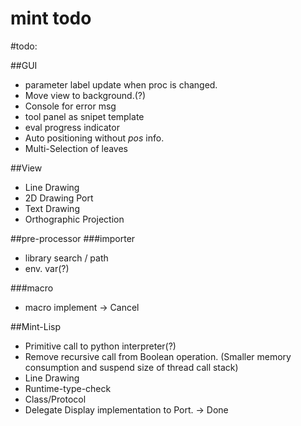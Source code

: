 mint todo
==========

#todo:

##GUI
* parameter label update when proc is changed.
* Move view to background.(?)
* Console for error msg
* tool panel as snipet template
* eval progress indicator
* Auto positioning without _pos_ info.
* Multi-Selection of leaves

##View
* Line Drawing
* 2D Drawing Port
* Text Drawing
* Orthographic Projection

##pre-processor
###importer
* library search / path
* env. var(?)

###macro
* macro implement -> Cancel

##Mint-Lisp
* Primitive call to python interpreter(?)
* Remove recursive call from Boolean operation. (Smaller memory consumption and suspend size of thread call stack)
* Line Drawing
* Runtime-type-check
* Class/Protocol
* Delegate Display implementation to Port. -> Done
